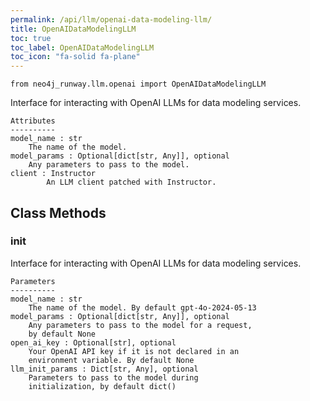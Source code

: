 ```yaml
---
permalink: /api/llm/openai-data-modeling-llm/
title: OpenAIDataModelingLLM
toc: true
toc_label: OpenAIDataModelingLLM
toc_icon: "fa-solid fa-plane"
---
```


    from neo4j_runway.llm.openai import OpenAIDataModelingLLM


 Interface for interacting with OpenAI LLMs for data
        modeling services.

    Attributes
    ----------
    model_name : str
        The name of the model.
    model_params : Optional[dict[str, Any]], optional
        Any parameters to pass to the model.
    client : Instructor
            An LLM client patched with Instructor.



## Class Methods


### __init__
Interface for interacting with OpenAI LLMs for data
        modeling services.

    Parameters
    ----------
    model_name : str
        The name of the model. By default gpt-4o-2024-05-13
    model_params : Optional[dict[str, Any]], optional
        Any parameters to pass to the model for a request,
        by default None
    open_ai_key : Optional[str], optional
        Your OpenAI API key if it is not declared in an
        environment variable. By default None
    llm_init_params : Dict[str, Any], optional
        Parameters to pass to the model during
        initialization, by default dict()
